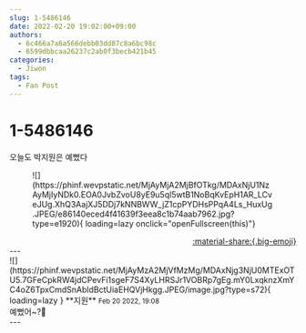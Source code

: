 ```yaml
---
slug: 1-5486146
date: 2022-02-20 19:02:00+09:00
authors:
  - 6c466a7a6a566debb03dd87c8a6bc98c
  - 6599dbbcaa26237c2ab0f3becb421b45
categories:
  - Jiwon
tags:
  - Fan Post
---
```


# 1-5486146

<div class="post-container" markdown="1">
<div class="content-container md-sidebar__scrollwrap" markdown="1">

오늘도 박지원은 예뻤다
<figure markdown="1">
![](https://phinf.wevpstatic.net/MjAyMjA2MjBfOTkg/MDAxNjU1NzAyMjIyNDk0.EOA0JvbZvoU8yE9u5ql5wtB1NoBqKvEpH1AR_LCveJUg.XhQ3AajXJ5DDj7kNNBWW_jZ1cpPYDHsPPqA4Ls_HuxUg.JPEG/e86140eced4f41639f3eea8c1b74aab7962.jpg?type=e1920){ loading=lazy onclick="openFullscreen(this)"}
</figure>


</div>
</div>

<div style="text-align: right;" markdown="1">
<a href="https://weverse.io/fromis9/fanpost/1-5486146" style="text-align: right;">:material-share:{.big-emoji}</a>
</div>
---

<div class="comments-container md-sidebar__scrollwrap" markdown="1">
<div class="comment" markdown="1">
<div class='id-container' markdown="1">
![](https://phinf.wevpstatic.net/MjAyMzA2MjVfMzMg/MDAxNjg3NjU0MTExOTU5.7GFeCpkRW4jdCPevFi1sgeF7S4XyLHRSJr1VOBRp7gEg.mY0LxqknzXmYC4oZ6TpxCmdSnAbldBctUiaEHQVjHkgg.JPEG/image.jpg?type=s72){ loading=lazy }
**<span class="artist">지원</span>** <small>Feb 20 2022, 19:08</small><br>
</div>
<div class='comment-body' markdown="1">
예뻤어~?🥰 
</div>
</div>
</div>
---
